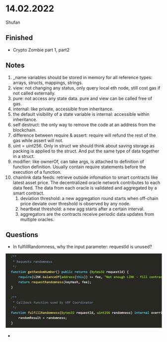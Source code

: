 # 14.02.2022

Shufan

## Finished

- Crypto Zombie part 1, part2

## Notes

1. _name variables should be stored in memory for all reference types: arrays, structs, mappings, strings.
2. view: not changing any status, only query local eth node, still cost gas if not called externally.
3. pure: not access any state data. pure and view can be called free of gas.
4. internal: like private, accessible from inheritance.
5. the default visibility of a state variable is internal: accessible within inheritance.
6. self destruct: the only way to remove the code at an address from the blockchain.
7. difference between require & assert: require will refund the rest of the gas while assert will not.
8. uint = uint256. Only in struct we should think about saving storage as packing is applied to the struct. And put the same type of data together in a struct.
9. modifier: like ownerOf, can take args, is attached to definition of function definition. Usually contain require statements before the execution of a function.
10. chainlink data feeds: retrieve outside infomation to smart contracts like latest asset price. The decentralized oracle network contributes to each data feed. The data from each oracle is validated and aggregated by a smart contract.
    1.  deviation threshold: a new aggregation round starts when off-chain price deviate over threshold is observed by any node.
    2.  heartbeat threshold: a new agg starts after a certain interval.
    3.  aggregators are the contracts receive periodic data updates from multiple oracles.

## Questions

- In fulfillRandomness, why the input parameter: requestId is unused?

![blockchain](./rand.png)

- 

